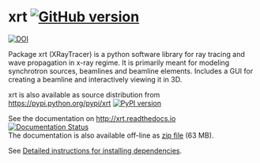 # xrt [![GitHub version](https://badge.fury.io/gh/kklmn%2Fxrt.svg)](https://badge.fury.io/gh/kklmn%2Fxrt)

[![DOI](https://zenodo.org/badge/54989724.svg)](https://zenodo.org/badge/latestdoi/54989724)

Package xrt (XRayTracer) is a python software library for ray tracing and wave
propagation in x-ray regime. It is primarily meant for modeling synchrotron
sources, beamlines and beamline elements. Includes a GUI for creating a
beamline and interactively viewing it in 3D.

xrt is also available as source distribution from
https://pypi.python.org/pypi/xrt
[![PyPI version](https://badge.fury.io/py/xrt.svg)](https://badge.fury.io/py/xrt)

See the documentation on http://xrt.readthedocs.io 
[![Documentation Status](https://readthedocs.org/projects/xrt/badge/?version=latest)](http://xrt.readthedocs.io/?badge=latest)  
The documentation is also available off-line as [zip file](https://github.com/kklmn/xrt-docs) (63 MB).

See [Detailed instructions for installing dependencies](http://xrt.readthedocs.io/instructions.html).
